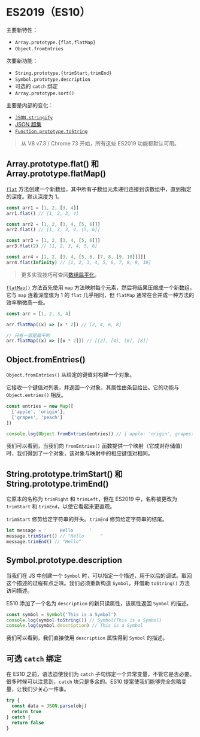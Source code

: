 # ES2019（ES10）

主要新特性：

- `Array.prototype.{flat,flatMap}`
- `Object.fromEntries`

次要新功能：

- `String.prototype.{trimStart,trimEnd}`
- `Symbol.prototype.description`
- 可选的 `catch` 绑定
- `Array.prototype.sort()`

主要是内部的变化：

- [`JSON.stringify`](https://2ality.com/2019/01/well-formed-stringify.html)
- [JSON 超集](https://2ality.com/2019/01/json-superset.html)
- [`Function.prototype.toString`](https://2ality.com/2016/08/function-prototype-tostring.html)

> 从 V8 v7.3 / Chrome 73 开始，所有这些 ES2019 功能都默认可用。

## Array.prototype.flat() 和 Array.prototype.flatMap()

[`flat`](https://developer.mozilla.org/en-US/docs/Web/JavaScript/Reference/Global_Objects/Array/flat) 方法创建一个新数组，其中所有子数组元素递归连接到该数组中，直到指定的深度。默认深度为 1。

```js
const arr1 = [1, 2, [3, 4]]
arr1.flat() // [1, 2, 3, 4]

const arr2 = [1, 2, [3, 4, [5, 6]]]
arr2.flat() // [1, 2, 3, 4, [5, 6]]

const arr3 = [1, 2, [3, 4, [5, 6]]]
arr3.flat(2) // [1, 2, 3, 4, 5, 6]

const arr4 = [1, 2, [3, 4, [5, 6, [7, 8, [9, 10]]]]]
arr4.flat(Infinity) // [1, 2, 3, 4, 5, 6, 7, 8, 9, 10]
```

> 更多实现技巧可查阅[数组扁平化](https://github.com/lio-zero/blog/blob/master/JavaScript/%E6%95%B0%E7%BB%84%E6%89%81%E5%B9%B3%E5%8C%96.md)。

[`flatMap()`](https://developer.mozilla.org/zh-CN/docs/Web/JavaScript/Reference/Global_Objects/Array/flatMap) 方法首先使用 `map` 方法映射每个元素，然后将结果压缩成一个新数组。它与 `map` 连着深度值为 1 的 `flat` 几乎相同，但 `flatMap` 通常在合并成一种方法的效率稍微高一些。

```js
const arr = [1, 2, 3, 4]

arr.flatMap((x) => [x * 2]) // [2, 4, 6, 8]

// 只有一层是扁平的
arr.flatMap((x) => [[x * 2]]) // [[2], [4], [6], [8]]
```

## Object.fromEntries()

`Object.fromEntries()` 从给定的键值对构建一个对象。

它接收一个键值对列表，并返回一个对象，其属性由条目给出。它的功能与 `Object.entries()` 相反。

```js
const entries = new Map([
  ['apple', 'origin'],
  ['grapes', 'peach']
])

console.log(Object.fromEntries(entries)) // { apple: 'origin', grapes: 'peach' }
```

我们可以看到，当我们向 `fromEntries()` 函数提供一个映射（它成对存储值）时，我们得到了一个对象，该对象与映射中的相应键值对相同。

## String.prototype.trimStart() 和 String.prototype.trimEnd()

它原本的名称为 `trimRight` 和 `trimLeft`，但在 ES2019 中，名称被更改为 `trimStart` 和 `trimEnd`，以使它看起来更直观。

`trimStart` 修剪给定字符串的开头。`trimEnd` 修剪给定字符串的结尾。

```js
let message = '     Hello      '
message.trimStart() // "Hello      "
message.trimEnd() // "Hello"
```

## Symbol.prototype.description

当我们在 JS 中创建一个 `Symbol` 时，可以指定一个描述，用于以后的调试。取回这个描述的过程有点乏味。我们必须重新构造 `Symbol`，并借助 `toString()` 方法访问描述。

ES10 添加了一个名为 `description` 的新只读属性，该属性返回 `Symbol` 的描述。

```js
const symbol = Symbol('This is a Symbol')
console.log(symbol.toString()) // Symbol(This is a Symbol)
console.log(symbol.description) // This is a Symbol
```

我们可以看到，我们直接使用 `description` 属性得到 `Symbol` 的描述。

## 可选 `catch` 绑定

在 ES10 之前，语法迫使我们为 `catch` 子句绑定一个异常变量，不管它是否必要。很多时候可以注意到，`catch` 块只是多余的。ES10 提案使我们能够完全忽略变量，让我们少关心一件事。

```js
try {
  const data = JSON.parse(obj)
  return true
} catch {
  return false
}
```
